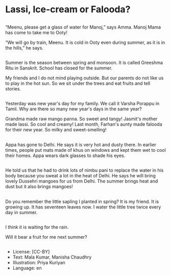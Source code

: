# Lassi, Ice-cream or Falooda?

##
“Meenu, please get a glass of water for Manoj,” says Amma. Manoj Mama has come to take me to Ooty!

“We will go by train, Meenu. It is cold in Ooty even during summer, as it is in the hills,” he says.

##
Summer is the season between spring and monsoon. It is called Greeshma Ritu in Sanskrit. School has closed for the summer.

My friends and I do not mind playing outside. But our parents do not like us to play in the hot sun. So we sit under the trees and eat fruits and tell stories.

##
Yesterday was new year's day for my family. We call it Varsha Porappu in Tamil. Why are there so many new year's days in the same year?

Grandma made raw mango panna. So sweet and tangy! Jasmit's mother made lassi. So cool and creamy! Last month, Farhan's aunty made falooda for their new year. So milky and sweet-smelling!

##
Appa has gone to Delhi. He says it is very hot and dusty there. In earlier times, people put mats made of khus on windows and kept them wet to cool their homes. Appa wears dark glasses to shade his eyes.

##
He told us that he had to drink lots of nimbu pani to replace the water in his body because you sweat a lot in the heat of Delhi. He says he will bring lovely Dussehri mangoes for us from Delhi. The summer brings heat and dust but it also brings mangoes!

##
Do you remember the little sapling I planted in spring? It is my friend. It is growing up. It has seventeen leaves now. I water the little tree twice every day in summer.

##
I think it is waiting for the rain.

Will it bear a fruit for me next summer?

##
* License: [CC-BY]
* Text: Mala Kumar, Manisha Chaudhry
* Illustration: Priya Kuriyan
* Language: en
